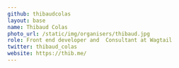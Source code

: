 ```yaml
---
github: thibaudcolas
layout: base
name: Thibaud Colas
photo_url: /static/img/organisers/thibaud.jpg
role: Front end developer and  Consultant at Wagtail
twitter: thibaud_colas
website: https://thib.me/
---
```

